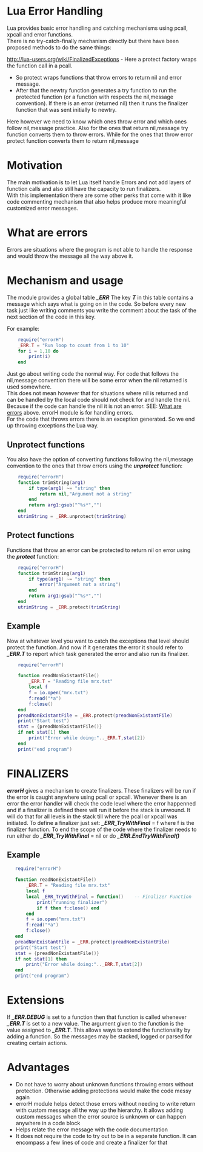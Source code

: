 # Lua Error Handling
Lua provides basic error handling and catching mechanisms using pcall, xpcall and error functions.   
There is no try-catch-finally mechanism directly but there have been proposed methods to do the same things:  
 
 
http://lua-users.org/wiki/FinalizedExceptions - Here a protect factory wraps the function call in a pcall. 
* So protect wraps functions that throw errors to return nil and error message. 
* After that the newtry function generates a try function to run the protected function (or a function with respects the nil,message convention). If there is an error (returned nil) then it runs the finalizer function that was sent initially to newtry.

Here however we need to know which ones throw error and which ones follow nil,message practice. Also for the ones that return nil,message try function converts them to throw errors. While for the ones that throw error protect function converts them to return nil,message

# Motivation
The main motivation is to let Lua itself handle Errors and not add layers of function calls and also still have the capacity to run finalizers.   
With this implementation there are some other perks that come with it like code commenting mechanism that also helps produce more meaningful customized error messages.


# What are errors
Errors are situations where the program is not able to handle the response and would throw the message all the way above it.



# Mechanism and usage
The module provides a global table ***_ERR***
The key ***T*** in this table contains a message which says what is going on in the code. So before every new task just like writing comments you write the comment about the task of the next section of the code in this key.   

For example:
```Lua
	require("errorH")
	_ERR.T = "Run loop to count from 1 to 10"
	for i = 1,10 do
		print(i)
	end
```
Just go about writing code the normal way. For code that follows the nil,message convention there will be some error when the nil returned is used somewhere.  
This does not mean however that for situations where nil is returned and can be handled by the local code should not check for and handle the nil.   
Because if the code can handle the nil it is not an error. SEE: [What are errors](#what-are-errors) above. errorH module is for handling errors.   
For the code that throws errors there is an exception generated. So we end up throwing exceptions the Lua way.

## Unprotect functions
You also have the option of converting functions following the nil,message convention to the ones that throw errors using the ***unprotect*** function:
```Lua
	require("errorH")
	function trimString(arg1)
		if type(arg1) ~= "string" then
			return nil,"Argument not a string"
		end
		return arg1:gsub("^%s*","")
	end
	utrimString = _ERR.unprotect(trimString)
```

## Protect functions
Functions that throw an error can be protected to return nil on error using the ***protect*** function:
```Lua
	require("errorH")
	function trimString(arg1)
		if type(arg1) ~= "string" then
			error("Argument not a string")
		end
		return arg1:gsub("^%s*","")
	end
	utrimString = _ERR.protect(trimString)
```
	
## Example
Now at whatever level you want to catch the exceptions that level should protect the function. And now if it generates the error it should refer to ***_ERR.T*** to report which task generated the error and also run its finalizer.
```Lua
	require("errorH")

	function readNonExistantFile()
		_ERR.T = "Reading file mrx.txt"
		local f
		f = io.open("mrx.txt")
		f:read("*a")
		f:close()
	end
	preadNonExistantFile = _ERR.protect(preadNonExistantFile)
	print("Start test")
	stat = {preadNonExistantFile()}
	if not stat[1] then
		print("Error while doing:".._ERR.T,stat[2])
	end
	print("end program")
```
# FINALIZERS
***errorH*** gives a mechanism to create finalizers. These finalizers will be run if the error is caught anywhere using pcall or xpcall. Whenever there is an error the error handler will check the code level where the error happenned and if a finalizer is defined there will run it before the stack is unwound. It will do that for all levels in the stack till where the pcall or xpcall was initiated.
 To define a finalizer just set: ***_ERR_TryWithFinal*** = f where f is the finalizer function.
 To end the scope of the code where the finalizer needs to run either do ***_ERR_TryWithFinal*** = nil or do ***_ERR.EndTryWithFinal()***
 
 ## Example
 ```Lua
 	require("errorH")

	function readNonExistantFile()
		_ERR.T = "Reading file mrx.txt"
		local f
		local _ERR_TryWithFinal = function()	-- Finalizer Function
			print("running finalizer")
			if f then f:close() end
		end
		f = io.open("mrx.txt")
		f:read("*a")
		f:close()
	end
	preadNonExistantFile = _ERR.protect(preadNonExistantFile)
	print("Start test")
	stat = {preadNonExistantFile()}
	if not stat[1] then
		print("Error while doing:".._ERR.T,stat[2])
	end
	print("end program")
```
# Extensions
If ***_ERR.DEBUG*** is set to a function then that function is called whenever ***_ERR.T*** is set to a new value. The argument given to the function is the value assigned to ***_ERR.T***.
This allows ways to extend the functionality by adding a function. So the messages may be stacked, logged or parsed for creating certain actions.

# Advantages
* Do not have to worry about unknown functions throwing errors without protection. Otherwise adding protections would make the code messy again
* errorH module helps detect those errors without needing to write return with custom message all the way up the hierarchy. It allows adding custom messages when the error source is unknown or can happen anywhere in a code block
* Helps relate the error message with the code documentation
* It does not require the code to try out to be in a separate function. It can encompass a few lines of code and create a finalizer for that
